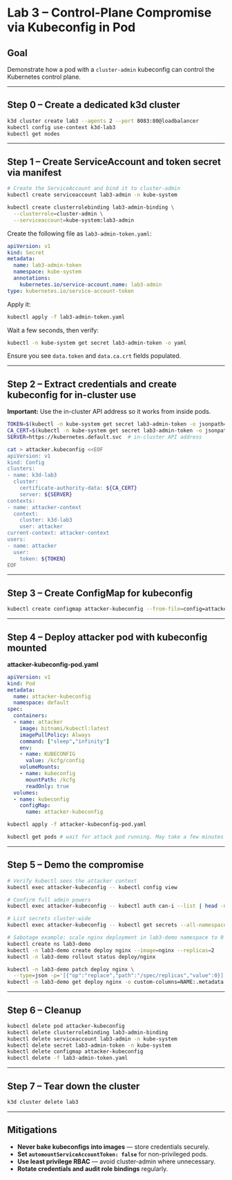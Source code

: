 # Lab 3 – Control-Plane Compromise via Kubeconfig in Pod

## Goal
Demonstrate how a pod with a `cluster-admin` kubeconfig can control the Kubernetes control plane.

---

## Step 0 – Create a dedicated k3d cluster

```bash
k3d cluster create lab3 --agents 2 --port 8083:80@loadbalancer
kubectl config use-context k3d-lab3
kubectl get nodes
```

---

## Step 1 – Create ServiceAccount and token secret via manifest

```bash
# Create the ServiceAccount and bind it to cluster-admin
kubectl create serviceaccount lab3-admin -n kube-system

kubectl create clusterrolebinding lab3-admin-binding \
  --clusterrole=cluster-admin \
  --serviceaccount=kube-system:lab3-admin
```

Create the following file as `lab3-admin-token.yaml`:

```yaml
apiVersion: v1
kind: Secret
metadata:
  name: lab3-admin-token
  namespace: kube-system
  annotations:
    kubernetes.io/service-account.name: lab3-admin
type: kubernetes.io/service-account-token
```

Apply it:

```bash
kubectl apply -f lab3-admin-token.yaml
```

Wait a few seconds, then verify:

```bash
kubectl -n kube-system get secret lab3-admin-token -o yaml
```

Ensure you see `data.token` and `data.ca.crt` fields populated.

---

## Step 2 – Extract credentials and create kubeconfig for in-cluster use

**Important:** Use the in-cluster API address so it works from inside pods.

```bash
TOKEN=$(kubectl -n kube-system get secret lab3-admin-token -o jsonpath='{.data.token}' | base64 -d)
CA_CERT=$(kubectl -n kube-system get secret lab3-admin-token -o jsonpath='{.data.ca\.crt}')
SERVER=https://kubernetes.default.svc  # in-cluster API address
```

```bash
cat > attacker.kubeconfig <<EOF
apiVersion: v1
kind: Config
clusters:
- name: k3d-lab3
  cluster:
    certificate-authority-data: ${CA_CERT}
    server: ${SERVER}
contexts:
- name: attacker-context
  context:
    cluster: k3d-lab3
    user: attacker
current-context: attacker-context
users:
- name: attacker
  user:
    token: ${TOKEN}
EOF
```

---

## Step 3 – Create ConfigMap for kubeconfig

```bash
kubectl create configmap attacker-kubeconfig --from-file=config=attacker.kubeconfig --dry-run=client -o yaml | kubectl apply -f -
```

---

## Step 4 – Deploy attacker pod with kubeconfig mounted

**attacker-kubeconfig-pod.yaml**

```yaml
apiVersion: v1
kind: Pod
metadata:
  name: attacker-kubeconfig
  namespace: default
spec:
  containers:
  - name: attacker
    image: bitnami/kubectl:latest
    imagePullPolicy: Always
    command: ["sleep","infinity"]
    env:
    - name: KUBECONFIG
      value: /kcfg/config
    volumeMounts:
    - name: kubeconfig
      mountPath: /kcfg
      readOnly: true
  volumes:
  - name: kubeconfig
    configMap:
      name: attacker-kubeconfig
```

```bash
kubectl apply -f attacker-kubeconfig-pod.yaml

kubectl get pods # wait for attack pod running. May take a few minutes
```

---

## Step 5 – Demo the compromise

```bash
# Verify kubectl sees the attacker context
kubectl exec attacker-kubeconfig -- kubectl config view

# Confirm full admin powers
kubectl exec attacker-kubeconfig -- kubectl auth can-i --list | head -n 20

# List secrets cluster-wide
kubectl exec attacker-kubeconfig -- kubectl get secrets --all-namespaces | head

# Sabotage example: scale nginx deployment in lab3-demo namespace to 0 replicas
kubectl create ns lab3-demo
kubectl -n lab3-demo create deploy nginx --image=nginx --replicas=2
kubectl -n lab3-demo rollout status deploy/nginx

kubectl -n lab3-demo patch deploy nginx \
  --type=json -p='[{"op":"replace","path":"/spec/replicas","value":0}]'
kubectl -n lab3-demo get deploy nginx -o custom-columns=NAME:.metadata.name,REPLICAS:.status.replicas,READY:.status.readyReplicas

```

---

## Step 6 – Cleanup

```bash
kubectl delete pod attacker-kubeconfig
kubectl delete clusterrolebinding lab3-admin-binding
kubectl delete serviceaccount lab3-admin -n kube-system
kubectl delete secret lab3-admin-token -n kube-system
kubectl delete configmap attacker-kubeconfig
kubectl delete -f lab3-admin-token.yaml
```

---

## Step 7 – Tear down the cluster

```bash
k3d cluster delete lab3
```

---

## Mitigations

- **Never bake kubeconfigs into images** — store credentials securely.
- **Set `automountServiceAccountToken: false`** for non-privileged pods.
- **Use least privilege RBAC** — avoid cluster-admin where unnecessary.
- **Rotate credentials and audit role bindings** regularly.